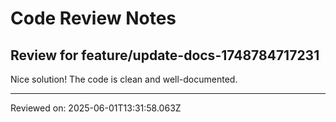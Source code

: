 # Code Review Notes

## Review for feature/update-docs-1748784717231

Nice solution! The code is clean and well-documented.

---
Reviewed on: 2025-06-01T13:31:58.063Z